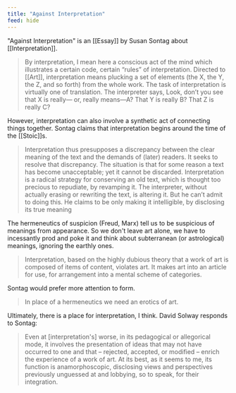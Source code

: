 ```yaml
---
title: "Against Interpretation"
feed: hide
---
```


"Against Interpretation" is an [[Essay]] by Susan Sontag about [[Interpretation]]. 

> By interpretation, I mean here a conscious act of the mind which illustrates a certain code, certain “rules” of interpretation. Directed to [[Art]], interpretation means plucking a set of elements (the X, the Y, the Z, and so forth) from the whole work. The task of interpretation is virtually one of translation. The interpreter says, Look, don’t you see that X is really— or, really means—A? That Y is really B? That Z is really C?

However, interpretation can also involve a synthetic act of connecting things together. Sontag claims that interpretation begins around the time of the [[Stoic]]s. 

> Interpretation thus presupposes a discrepancy between the clear meaning of the text and the demands of (later) readers. It seeks to resolve that discrepancy. The situation is that for some reason a text has become unacceptable; yet it cannot be discarded. Interpretation is a radical strategy for conserving an old text, which is thought too precious to repudiate, by revamping it. The interpreter, without actually erasing or rewriting the text, is altering it. But he can’t admit to doing this. He claims to be only making it intelligible, by disclosing its true meaning

The hermeneutics of suspicion (Freud, Marx) tell us to be suspicious of meanings from appearance. So we don't leave art alone, we have to incessantly prod and poke it and think about subterranean (or astrological) meanings, ignoring the earthly ones. 

> Interpretation, based on the highly dubious theory that a work of art is composed of items of content, violates art. It makes art into an article for use, for arrangement into a mental scheme of categories.

Sontag would prefer more attention to form. 

> In place of a hermeneutics we need an erotics of art.

Ultimately, there is a place for interpretation, I think. David Solway responds to Sontag:

> Even at \[interpretation's] worse, in its pedagogical or allegorical mode, it involves the presentation of ideas that may not have occurred to one and that – rejected, accepted, or modified – enrich the experience of a work of art. At its best, as it seems to me, its function is anamorphoscopic, disclosing views and perspectives previously unguessed at and lobbying, so to speak, for their integration. 
